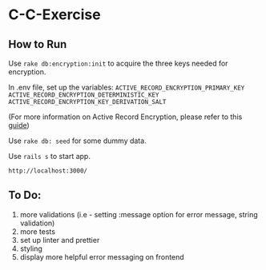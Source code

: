 # C-C-Exercise

## How to Run
Use `rake db:encryption:init` to acquire the three keys needed for encryption.

In .env file, set up the variables:
`ACTIVE_RECORD_ENCRYPTION_PRIMARY_KEY`
`ACTIVE_RECORD_ENCRYPTION_DETERMINISTIC_KEY`
`ACTIVE_RECORD_ENCRYPTION_KEY_DERIVATION_SALT`

(For more information on Active Record Encryption, please refer to this [guide](https://guides.rubyonrails.org/active_record_encryption.html))

Use `rake db: seed` for some dummy data.

Use `rails s` to start app.

`http://localhost:3000/`

## To Do:
1. more validations (i.e - setting :message option for error message, string validation)
2. more tests
3. set up linter and prettier
4. styling
5. display more helpful error messaging on frontend